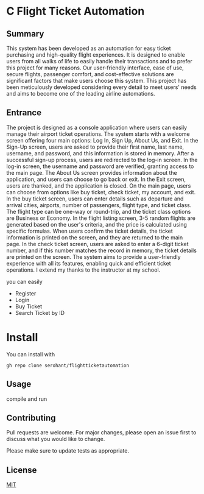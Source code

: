 # C Flight Ticket Automation

## Summary
This system has been developed as an automation for easy ticket purchasing and high-quality flight experiences. It is designed to enable users from all walks of life to easily handle their transactions and to prefer this project for many reasons. Our user-friendly interface, ease of use, secure flights, passenger comfort, and cost-effective solutions are significant factors that make users choose this system. This project has been meticulously developed considering every detail to meet users' needs and aims to become one of the leading airline automations.

## Entrance
The project is designed as a console application where users can easily manage their airport ticket operations. The system starts with a welcome screen offering four main options: Log In, Sign Up, About Us, and Exit. In the Sign-Up screen, users are asked to provide their first name, last name, username, and password, and this information is stored in memory. After a successful sign-up process, users are redirected to the log-in screen. In the log-in screen, the username and password are verified, granting access to the main page. The About Us screen provides information about the application, and users can choose to go back or exit. In the Exit screen, users are thanked, and the application is closed. On the main page, users can choose from options like buy ticket, check ticket, my account, and exit. In the buy ticket screen, users can enter details such as departure and arrival cities, airports, number of passengers, flight type, and ticket class. The flight type can be one-way or round-trip, and the ticket class options are Business or Economy. In the flight listing screen, 3-5 random flights are generated based on the user's criteria, and the price is calculated using specific formulas. When users confirm the ticket details, the ticket information is printed on the screen, and they are returned to the main page. In the check ticket screen, users are asked to enter a 6-digit ticket number, and if this number matches the record in memory, the ticket details are printed on the screen. The system aims to provide a user-friendly experience with all its features, enabling quick and efficient ticket operations. I extend my thanks to the instructor at my school.

you can easily
- Register
- Login
- Buy Ticket
- Search Ticket by ID

# Install

You can install with

    gh repo clone serohant/flightticketautomation

## Usage
compile and run

## Contributing

Pull requests are welcome. For major changes, please open an issue first
to discuss what you would like to change.

Please make sure to update tests as appropriate.

## License

[MIT](https://choosealicense.com/licenses/mit/)
